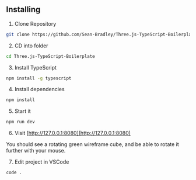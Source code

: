 ## Installing

1. Clone Repository

```bash
git clone https://github.com/Sean-Bradley/Three.js-TypeScript-Boilerplate.git
```

2. CD into folder

```bash
cd Three.js-TypeScript-Boilerplate
```

3. Install TypeScript

```bash
npm install -g typescript
```

4. Install dependencies

```bash
npm install
```

5. Start it

```bash
npm run dev
```

6. Visit [http://127.0.0.1:8080](http://127.0.0.1:8080)

You should see a rotating green wireframe cube, and be able to rotate it further with your mouse.

7. Edit project in VSCode

```bash
code .
```
